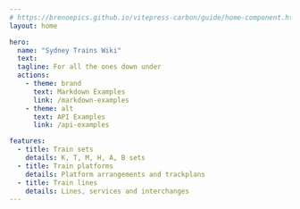 ```yaml
---
# https://brenoepics.github.io/vitepress-carbon/guide/home-component.html
layout: home

hero:
  name: "Sydney Trains Wiki"
  text: 
  tagline: For all the ones down under
  actions:
    - theme: brand
      text: Markdown Examples
      link: /markdown-examples
    - theme: alt
      text: API Examples
      link: /api-examples

features:
  - title: Train sets
    details: K, T, M, H, A, B sets
  - title: Train platforms
    details: Platform arrangements and trackplans
  - title: Train lines
    details: Lines, services and interchanges
---
```



